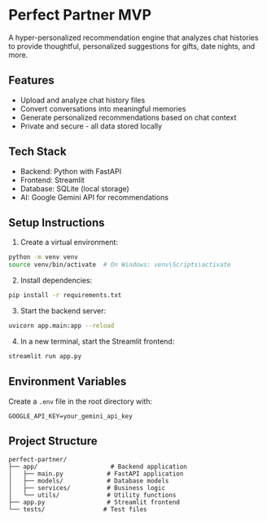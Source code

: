 # Perfect Partner MVP

A hyper-personalized recommendation engine that analyzes chat histories to provide thoughtful, personalized suggestions for gifts, date nights, and more.

## Features

- Upload and analyze chat history files
- Convert conversations into meaningful memories
- Generate personalized recommendations based on chat context
- Private and secure - all data stored locally

## Tech Stack

- Backend: Python with FastAPI
- Frontend: Streamlit
- Database: SQLite (local storage)
- AI: Google Gemini API for recommendations

## Setup Instructions

1. Create a virtual environment:
```bash
python -m venv venv
source venv/bin/activate  # On Windows: venv\Scripts\activate
```

2. Install dependencies:
```bash
pip install -r requirements.txt
```

3. Start the backend server:
```bash
uvicorn app.main:app --reload
```

4. In a new terminal, start the Streamlit frontend:
```bash
streamlit run app.py
```

## Environment Variables

Create a `.env` file in the root directory with:
```
GOOGLE_API_KEY=your_gemini_api_key
```

## Project Structure

```
perfect-partner/
├── app/                    # Backend application
│   ├── main.py            # FastAPI application
│   ├── models/            # Database models
│   ├── services/          # Business logic
│   └── utils/             # Utility functions
├── app.py                 # Streamlit frontend
└── tests/                # Test files
``` 